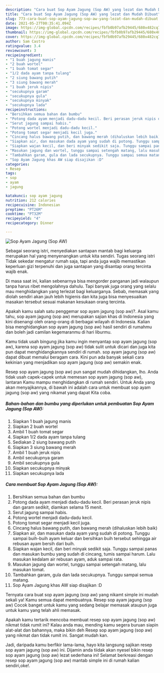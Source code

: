 ```yaml
---
description: "Cara buat Sop Ayam Jagung (Sop AW) yang lezat dan Mudah Dibuat"
title: "Cara buat Sop Ayam Jagung (Sop AW) yang lezat dan Mudah Dibuat"
slug: 773-cara-buat-sop-ayam-jagung-sop-aw-yang-lezat-dan-mudah-dibuat
date: 2021-05-27T00:35:41.094Z
image: https://img-global.cpcdn.com/recipes/fbfb0b97afb29445/680x482cq70/sop-ayam-jagung-sop-aw-foto-resep-utama.jpg
thumbnail: https://img-global.cpcdn.com/recipes/fbfb0b97afb29445/680x482cq70/sop-ayam-jagung-sop-aw-foto-resep-utama.jpg
cover: https://img-global.cpcdn.com/recipes/fbfb0b97afb29445/680x482cq70/sop-ayam-jagung-sop-aw-foto-resep-utama.jpg
author: Sam Castro
ratingvalue: 3.4
reviewcount: 3
recipeingredient:
- "1 buah jagung manis"
- "2 buah wortel"
- "1 buah tomat segar"
- "1/2 dada ayam tanpa tulang"
- "2 siung bawang putih"
- "3 siung bawang merah"
- "1 buah jeruk nipis"
- "secukupnya garam"
- "secukupnya gula"
- "secukupnya minyak"
- "secukupnya lada"
recipeinstructions:
- "Bersihkan semua bahan dan bumbu"
- "Potong dada ayam menjadi dadu-dadu kecil. Beri perasan jeruk nipis dan garam sedikit, diamkan selama 15 menit."
- "Serut jagung sampai habis."
- "Potong wortel menjadi dadu-dadu kecil."
- "Potong tomat segar menjadi kecil juga."
- "Cincang halus bawang putih, dan bawang merah (dihaluskan lebih baik)"
- "Siapkan air, dan masukan dada ayam yang sudah di potong. Tunggu sampai buih-buih ayam keluar dan bersihkan buih tersebut sehingga air rebusan ayam bersih dari buih."
- "Siapkan wajan kecil, dan beri minyak sedikit saja. Tunggu sampai panas dan masukan bumbu yang sudah di cincang, tumis sampai harum. Lalu masukan kedalam air rebusan ayam, aduk sampai rata."
- "Masukan jagung dan wortel, tunggu sampai setengah matang, lalu masukan tomat."
- "Tambahkan garam, gula dan lada secukupnya. Tunggu sampai semua matang."
- "Sop Ayam Jagung khas AW siap disajikan :D"
categories:
- Resep
tags:
- sop
- ayam
- jagung

katakunci: sop ayam jagung 
nutrition: 212 calories
recipecuisine: Indonesian
preptime: "PT26M"
cooktime: "PT32M"
recipeyield: "4"
recipecategory: Dinner

---
```



![Sop Ayam Jagung (Sop AW)](https://img-global.cpcdn.com/recipes/fbfb0b97afb29445/680x482cq70/sop-ayam-jagung-sop-aw-foto-resep-utama.jpg)

Sebagai seorang istri, menyediakan santapan mantab bagi keluarga merupakan hal yang menyenangkan untuk kita sendiri. Tugas seorang istri Tidak sekedar mengatur rumah saja, tapi anda juga wajib memastikan keperluan gizi terpenuhi dan juga santapan yang disantap orang tercinta wajib enak.

Di masa  saat ini, kalian sebenarnya bisa mengorder panganan jadi walaupun tanpa harus ribet mengolahnya dahulu. Tapi banyak juga orang yang selalu mau menghidangkan yang terlezat bagi keluarganya. Sebab, memasak yang diolah sendiri akan jauh lebih higienis dan kita juga bisa menyesuaikan masakan tersebut sesuai makanan kesukaan orang tercinta. 



Apakah kamu salah satu penggemar sop ayam jagung (sop aw)?. Asal kamu tahu, sop ayam jagung (sop aw) merupakan sajian khas di Indonesia yang kini disenangi oleh orang-orang di berbagai wilayah di Indonesia. Kalian bisa menghidangkan sop ayam jagung (sop aw) hasil sendiri di rumahmu dan boleh jadi camilan kegemaranmu di hari liburmu.

Kamu tidak usah bingung jika kamu ingin menyantap sop ayam jagung (sop aw), karena sop ayam jagung (sop aw) tidak sulit untuk dicari dan juga kita pun dapat menghidangkannya sendiri di rumah. sop ayam jagung (sop aw) dapat dibuat memalui beragam cara. Kini pun ada banyak sekali cara kekinian yang menjadikan sop ayam jagung (sop aw) semakin enak.

Resep sop ayam jagung (sop aw) pun sangat mudah dihidangkan, lho. Anda tidak usah capek-capek untuk memesan sop ayam jagung (sop aw), lantaran Kamu mampu menghidangkan di rumah sendiri. Untuk Anda yang akan menyajikannya, di bawah ini adalah cara untuk membuat sop ayam jagung (sop aw) yang nikamat yang dapat Kita coba.

<!--inarticleads1-->

##### Bahan-bahan dan bumbu yang diperlukan untuk pembuatan Sop Ayam Jagung (Sop AW):

1. Siapkan 1 buah jagung manis
1. Siapkan 2 buah wortel
1. Ambil 1 buah tomat segar
1. Siapkan 1/2 dada ayam tanpa tulang
1. Sediakan 2 siung bawang putih
1. Siapkan 3 siung bawang merah
1. Ambil 1 buah jeruk nipis
1. Ambil secukupnya garam
1. Ambil secukupnya gula
1. Siapkan secukupnya minyak
1. Siapkan secukupnya lada




<!--inarticleads2-->

##### Cara membuat Sop Ayam Jagung (Sop AW):

1. Bersihkan semua bahan dan bumbu
1. Potong dada ayam menjadi dadu-dadu kecil. Beri perasan jeruk nipis dan garam sedikit, diamkan selama 15 menit.
1. Serut jagung sampai habis.
1. Potong wortel menjadi dadu-dadu kecil.
1. Potong tomat segar menjadi kecil juga.
1. Cincang halus bawang putih, dan bawang merah (dihaluskan lebih baik)
1. Siapkan air, dan masukan dada ayam yang sudah di potong. Tunggu sampai buih-buih ayam keluar dan bersihkan buih tersebut sehingga air rebusan ayam bersih dari buih.
1. Siapkan wajan kecil, dan beri minyak sedikit saja. Tunggu sampai panas dan masukan bumbu yang sudah di cincang, tumis sampai harum. Lalu masukan kedalam air rebusan ayam, aduk sampai rata.
1. Masukan jagung dan wortel, tunggu sampai setengah matang, lalu masukan tomat.
1. Tambahkan garam, gula dan lada secukupnya. Tunggu sampai semua matang.
1. Sop Ayam Jagung khas AW siap disajikan :D




Ternyata cara buat sop ayam jagung (sop aw) yang nikamt simple ini mudah sekali ya! Kamu semua dapat membuatnya. Resep sop ayam jagung (sop aw) Cocok banget untuk kamu yang sedang belajar memasak ataupun juga untuk kamu yang telah ahli memasak.

Apakah kamu tertarik mencoba membuat resep sop ayam jagung (sop aw) nikmat tidak rumit ini? Kalau anda mau, mending kamu segera buruan siapin alat-alat dan bahannya, maka bikin deh Resep sop ayam jagung (sop aw) yang nikmat dan tidak rumit ini. Sangat mudah kan. 

Jadi, daripada kamu berfikir lama-lama, hayo kita langsung sajikan resep sop ayam jagung (sop aw) ini. Dijamin anda tiidak akan nyesel bikin resep sop ayam jagung (sop aw) lezat sederhana ini! Selamat berkreasi dengan resep sop ayam jagung (sop aw) mantab simple ini di rumah kalian sendiri,oke!.

